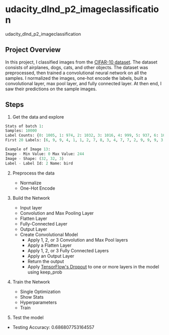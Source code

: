 # udacity_dlnd_p2_imageclassification
udacity_dlnd_p2_imageclassification

## Project Overview
In this project, I classified images from the [CIFAR-10 dataset](https://www.cs.toronto.edu/~kriz/cifar.html). The dataset consists of airplanes, dogs, cats, and other objects. The dataset was preprocessed, then trained a convolutional neural network on all the samples. I normalized the images, one-hot encode the labels, built a convolutional layer, max pool layer, and fully connected layer. At then end, I saw their predictions on the sample images.

## Steps

1. Get the data and explore
```python
Stats of batch 1:
Samples: 10000
Label Counts: {0: 1005, 1: 974, 2: 1032, 3: 1016, 4: 999, 5: 937, 6: 1030, 7: 1001, 8: 1025, 9: 981}
First 20 Labels: [6, 9, 9, 4, 1, 1, 2, 7, 8, 3, 4, 7, 7, 2, 9, 9, 9, 3, 2, 6]

Example of Image 13:
Image - Min Value: 0 Max Value: 244
Image - Shape: (32, 32, 3)
Label - Label Id: 2 Name: bird
```

2. Preprocess the data
	* Normalize
	* One-Hot Encode

3. Build the Network
	* Input layer
	* Convolution and Max Pooling Layer
	* Flatten Layer
	* Fully-Connected Layer
	* Output Layer
	* Create Convolutional Model
		* Apply 1, 2, or 3 Convolution and Max Pool layers
		* Apply a Flatten Layer
		* Apply 1, 2, or 3 Fully Connected Layers
		* Apply an Output Layer
		* Return the output
		* Apply [TensorFlow's Dropout](https://www.tensorflow.org/api_docs/python/tf/nn/dropout) to one or more layers in the model using keep_prob

4. Train the Network
	* Single Optimization
	* Show Stats
	* Hyperparameters
	* Train

5. Test the model
* Testing Accuracy: 0.686807753164557
